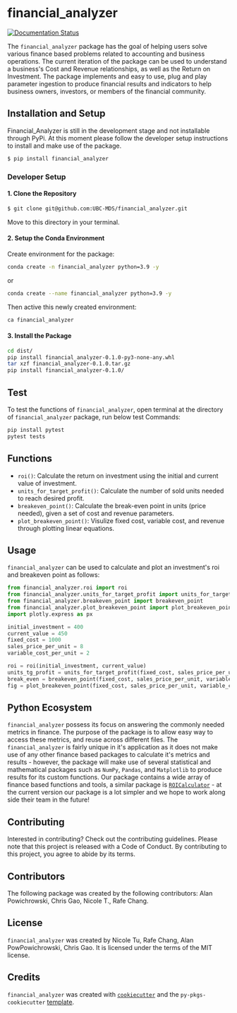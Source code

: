 # financial_analyzer
[![Documentation Status](https://readthedocs.org/projects/financial-analyzer/badge/?version=latest)](https://financial-analyzer.readthedocs.io/en/latest/?badge=latest)


The `financial_analyzer` package has the goal of helping users solve various finance based problems related to accounting and business operations. The current iteration of the package can be used to understand a business's Cost and Revenue relationships, as well as the Return on Investment. The package implements and easy to use, plug and play parameter ingestion to produce financial results and indicators to help business owners, investors, or members of the financial community.

## Installation and Setup

Financial_Analyzer is still in the development stage and not installable through PyPi. At this moment please follow the developer setup instructions to install and make use of the package.

```bash
$ pip install financial_analyzer
```

### Developer Setup

#### 1. Clone the Repository 
```bash
$ git clone git@github.com:UBC-MDS/financial_analyzer.git
```
Move to this directory in your terminal.

#### 2. Setup the Conda Environment

Create environment for the package:
```bash
conda create -n financial_analyzer python=3.9 -y
```
or
```bash
conda create --name financial_analyzer python=3.9 -y
```
Then active this newly created environment:
```bash
ca financial_analyzer
```


#### 3. Install the Package

```bash
cd dist/
pip install financial_analyzer-0.1.0-py3-none-any.whl
tar xzf financial_analyzer-0.1.0.tar.gz
pip install financial_analyzer-0.1.0/
```
## Test

To test the functions of `financial_analyzer`, open terminal at the directory of `financial_analyzer` package, run below test Commands:

```bash
pip install pytest
pytest tests
```

## Functions 
- `roi()`: Calculate the return on investment using the initial and current value of investment. 
- `units_for_target_profit()`: Calculate the number of sold units needed to reach desired profit. 
- `breakeven_point()`: Calculate the break-even point in units (price needed), given a set of cost and revenue parameters. 
- `plot_breakeven_point()`: Visulize fixed cost, variable cost, and revenue through plotting linear equations. 

## Usage

`financial_analyzer` can be used to calculate and plot an investment's roi and breakeven point as follows: 

```python 
from financial_analyzer.roi import roi
from financial_analyzer.units_for_target_profit import units_for_target_profit
from financial_analyzer.breakeven_point import breakeven_point
from financial_analyzer.plot_breakeven_point import plot_breakeven_point
import plotly.express as px

initial_investment = 400 
current_value = 450
fixed_cost = 1000
sales_price_per_unit = 8 
variable_cost_per_unit = 2 

roi = roi(initial_investment, current_value)
units_tg_profit = units_for_target_profit(fixed_cost, sales_price_per_unit, variable_cost_per_unit, 200)
break_even = breakeven_point(fixed_cost, sales_price_per_unit, variable_cost_per_unit)
fig = plot_breakeven_point(fixed_cost, sales_price_per_unit, variable_cost_per_unit, 500)
```

## Python Ecosystem 

`financial_analyzer` possess its focus on answering the commonly needed metrics in finance. The purpose of the package is to allow easy way to access these metrics, and reuse across different files. The `financial_analyzer` is fairly unique in it's application as it does not make use of any other finance based packages to calculate it's metrics and results - however, the package will make use of several statistical and mathematical packages such as `NumPy`, `Pandas`, and `Matplotlib` to produce results for its custom functions. Our package contains a wide array of finance based functions and tools, a similar package is [`ROICalculator`](https://github.com/likeblood/ROICalculator) - at the current version our package is a lot simpler and we hope to work along side their team in the future!

## Contributing

Interested in contributing? Check out the contributing guidelines. Please note that this project is released with a Code of Conduct. By contributing to this project, you agree to abide by its terms.

## Contributors

The following package was created by the following contributors: Alan Powichrowski, Chris Gao, Nicole T., Rafe Chang.

## License

`financial_analyzer` was created by Nicole Tu, Rafe Chang, Alan PowPowichrowski, Chris Gao. It is licensed under the terms of the MIT license.

## Credits

`financial_analyzer` was created with [`cookiecutter`](https://cookiecutter.readthedocs.io/en/latest/) and the `py-pkgs-cookiecutter` [template](https://github.com/py-pkgs/py-pkgs-cookiecutter).
